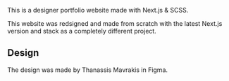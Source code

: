 This is a designer portfolio website made with Next.js & SCSS.

This website was redsigned and made from scratch with the latest Next.js version and stack as a completely different project.




## Design

The design was made by Thanassis Mavrakis in Figma.
